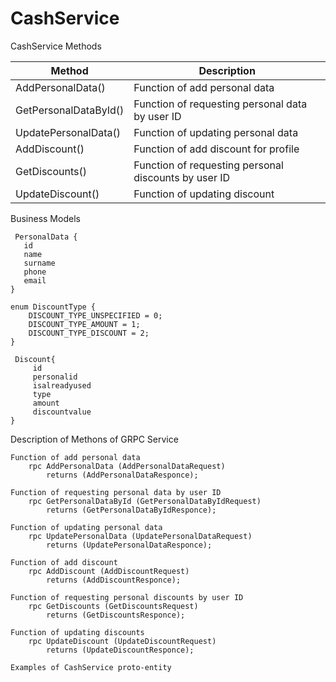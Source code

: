 # CashService

CashService Methods

| Method       | Description    |
| ------------- |-------------|
| AddPersonalData()      | Function of add personal data |
| GetPersonalDataById()      | Function of requesting personal data by user ID      |
| UpdatePersonalData() | Function of updating personal data      |
| AddDiscount()      | Function of add discount for profile |
| GetDiscounts()      | Function of requesting personal discounts by user ID      |
| UpdateDiscount() | Function of updating discount      |


Business Models
```
 PersonalData {
   id 
   name 
   surname 
   phone 
   email 
}
```
```
enum DiscountType {
	DISCOUNT_TYPE_UNSPECIFIED = 0;
	DISCOUNT_TYPE_AMOUNT = 1;
	DISCOUNT_TYPE_DISCOUNT = 2;
}
```
```
 Discount{
	 id
	 personalid
	 isalreadyused
	 type 
	 amount 
	 discountvalue 	
}
```


Description of Methons of GRPC Service
```
Function of add personal data
	rpc AddPersonalData (AddPersonalDataRequest) 
		returns (AddPersonalDataResponce);

Function of requesting personal data by user ID
	rpc GetPersonalDataById (GetPersonalDataByIdRequest) 
		returns (GetPersonalDataByIdResponce);

Function of updating personal data
	rpc UpdatePersonalData (UpdatePersonalDataRequest) 
		returns (UpdatePersonalDataResponce);

Function of add discount
	rpc AddDiscount (AddDiscountRequest) 
		returns (AddDiscountResponce);

Function of requesting personal discounts by user ID
	rpc GetDiscounts (GetDiscountsRequest) 
		returns (GetDiscountsResponce);
  
Function of updating discounts
	rpc UpdateDiscount (UpdateDiscountRequest) 
		returns (UpdateDiscountResponce);
  ```
  
   ```
  Examples of CashService proto-entity
   ```
  
  ```

```

```

```

```

```

